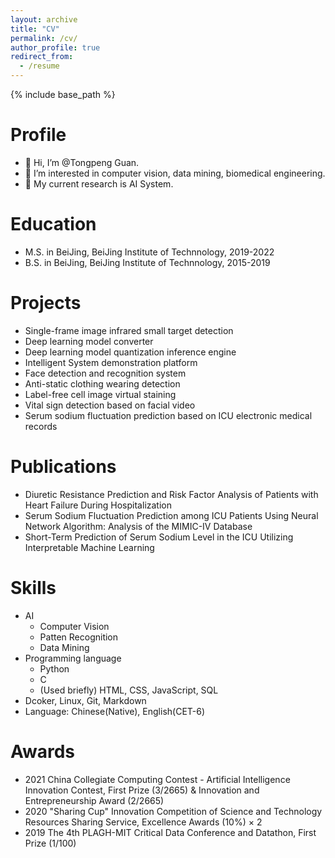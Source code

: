 ```yaml
---
layout: archive
title: "CV"
permalink: /cv/
author_profile: true
redirect_from:
  - /resume
---
```


{% include base_path %}

Profile
======
* 👋 Hi, I’m @Tongpeng Guan.
* 👀 I’m interested in computer vision, data mining, biomedical engineering.
* 🔨 My current research is AI System.

Education
======
* M.S. in BeiJing, BeiJing Institute of Technnology, 2019-2022
* B.S. in BeiJing, BeiJing Institute of Technnology, 2015-2019

Projects
======
* Single-frame image infrared small target detection
* Deep learning model converter
* Deep learning model quantization inference engine
* Intelligent System demonstration platform
* Face detection and recognition system
* Anti-static clothing wearing detection
* Label-free cell image virtual staining
* Vital sign detection based on facial video
* Serum sodium fluctuation prediction based on ICU electronic medical records

Publications
======
* Diuretic Resistance Prediction and Risk Factor Analysis of Patients with Heart Failure During Hospitalization
* Serum Sodium Fluctuation Prediction among ICU Patients Using Neural Network Algorithm: Analysis of the MIMIC-IV Database
* Short-Term Prediction of Serum Sodium Level in the ICU Utilizing Interpretable Machine Learning

Skills
======
* AI
  * Computer Vision
  * Patten Recognition 
  * Data Mining
* Programming language
  * Python 
  * C 
  * (Used briefly) HTML, CSS, JavaScript, SQL 
* Dcoker, Linux, Git, Markdown
* Language: Chinese(Native), English(CET-6)

Awards
======
* 2021 China Collegiate Computing Contest - Artificial Intelligence Innovation Contest, First Prize (3/2665) & Innovation and Entrepreneurship Award (2/2665)
* 2020 "Sharing Cup" Innovation Competition of Science and Technology Resources Sharing Service, Excellence Awards (10%) × 2
* 2019 The 4th PLAGH-MIT Critical Data Conference and Datathon, First Prize (1/100)